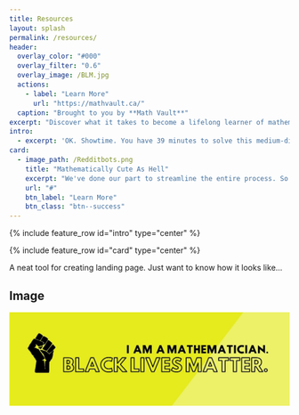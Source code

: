 ```yaml
---
title: Resources
layout: splash
permalink: /resources/
header:
  overlay_color: "#000"
  overlay_filter: "0.6"
  overlay_image: /BLM.jpg
  actions:
    - label: "Learn More"
      url: "https://mathvault.ca/"
  caption: "Brought to you by **Math Vault**"
excerpt: "Discover what it takes to become a lifelong learner of mathematics — all of the while having fun doing so." 
intro:
  - excerpt: 'OK. Showtime. You have 39 minutes to solve this medium-difficulty problem.'
card:
  - image_path: /Redditbots.png
    title: "Mathematically Cute As Hell"
    excerpt: "We've done our part to streamline the entire process. So now's time to have fun!"
    url: "#"
    btn_label: "Learn More"
    btn_class: "btn--success"
---
```


{% include feature_row id="intro" type="center" %}

{% include feature_row id="card" type="center" %}

A neat tool for creating landing page. Just want to know how it looks like...

## Image

![BLM](/BLM.jpg)
